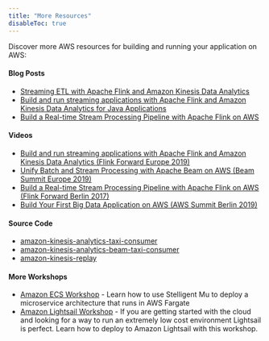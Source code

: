 ```yaml
---
title: "More Resources"
disableToc: true
---
```


Discover more AWS resources for building and running your application on AWS:

#### Blog Posts

- [Streaming ETL with Apache Flink and Amazon Kinesis Data Analytics](https://aws.amazon.com/blogs/big-data/streaming-etl-with-apache-flink-and-amazon-kinesis-data-analytics/)
- [Build and run streaming applications with Apache Flink and Amazon Kinesis Data Analytics for Java Applications](https://aws.amazon.com/blogs/big-data/build-and-run-streaming-applications-with-apache-flink-and-amazon-kinesis-data-analytics-for-java-applications/)
- [Build a Real-time Stream Processing Pipeline with Apache Flink on AWS](https://aws.amazon.com/blogs/big-data/build-a-real-time-stream-processing-pipeline-with-apache-flink-on-aws/)

#### Videos

- [Build and run streaming applications with Apache Flink and Amazon Kinesis Data Analytics (Flink Forward Europe 2019)](https://www.youtube.com/watch?v=c03_TaW2pR0)
- [Unify Batch and Stream Processing with Apache Beam on AWS (Beam Summit Europe 2019)](https://www.youtube.com/watch?v=eCgZRJqdt_I)
- [Build a Real-time Stream Processing Pipeline with Apache Flink on AWS (Flink Forward Berlin 2017)](https://www.youtube.com/watch?v=tmdEe3jpUX8)
- [Build Your First Big Data Application on AWS (AWS Summit Berlin 2019)](https://www.youtube.com/watch?v=PalRSu8Pqn0)

#### Source Code

- [amazon-kinesis-analytics-taxi-consumer](https://github.com/aws-samples/amazon-kinesis-analytics-taxi-consumer)
- [amazon-kinesis-analytics-beam-taxi-consumer](https://github.com/aws-samples/amazon-kinesis-analytics-beam-taxi-consumer)
- [amazon-kinesis-replay](https://github.com/aws-samples/amazon-kinesis-replay)

#### More Workshops

* [Amazon ECS Workshop](https://ecsworkshop.com) - Learn how to use Stelligent Mu to deploy a microservice architecture that runs in AWS Fargate
* [Amazon Lightsail Workshop](https://lightsailworkshop.com) - If you are getting started with the cloud and looking for a way to run an extremely low cost environment Lightsail is perfect. Learn how to deploy to Amazon Lightsail with this workshop.
